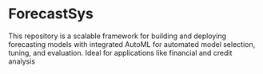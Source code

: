 # ForecastSys
This repository is a scalable framework for building and deploying forecasting models with integrated AutoML for automated model selection, tuning, and evaluation. Ideal for applications like financial and credit analysis
